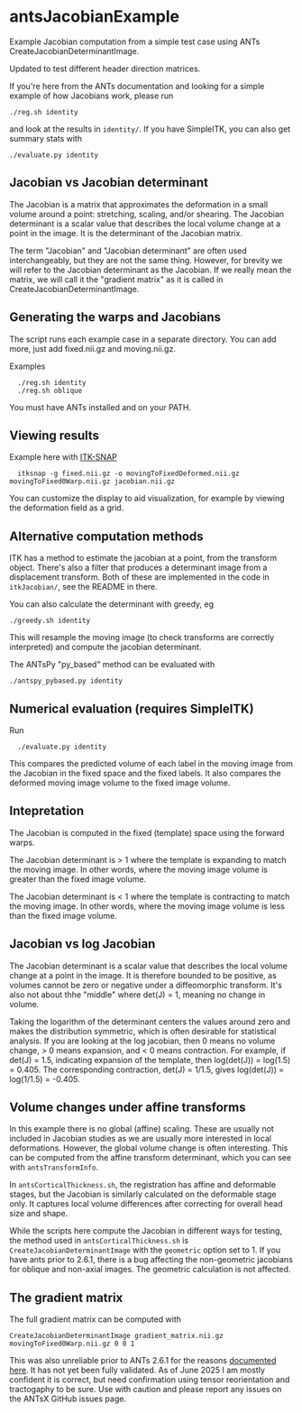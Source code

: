 # antsJacobianExample

Example Jacobian computation from a simple test case using ANTs
CreateJacobianDeterminantImage.

Updated to test different header direction matrices.

If you're here from the ANTs documentation and looking for a simple example of how
Jacobians work, please run
```
./reg.sh identity
```
and look at the results in `identity/`. If you have SimpleITK, you can also get summary
stats with
```
./evaluate.py identity
```

## Jacobian vs Jacobian determinant
The Jacobian is a matrix that approximates the deformation in a small volume around a
point: stretching, scaling, and/or shearing. The Jacobian determinant is a scalar value
that describes the local volume change at a point in the image. It is the determinant of
the Jacobian matrix.

The term "Jacobian" and "Jacobian determinant" are often used interchangeably, but
they are not the same thing. However, for brevity we will refer to the
Jacobian determinant as the Jacobian. If we really mean the matrix, we will call it the
"gradient matrix" as it is called in CreateJacobianDeterminantImage.


## Generating the warps and Jacobians

The script runs each example case in a separate directory. You can add more, just add
fixed.nii.gz and moving.nii.gz.

Examples

```
  ./reg.sh identity
  ./reg.sh oblique
```
You must have ANTs installed and on your PATH.


## Viewing results

Example here with [ITK-SNAP](http://itksnap.org)

```
  itksnap -g fixed.nii.gz -o movingToFixedDeformed.nii.gz movingToFixed0Warp.nii.gz jacobian.nii.gz
```

You can customize the display to aid visualization, for example by viewing the deformation
field as a grid.


## Alternative computation methods

ITK has a method to estimate the jacobian at a point, from the transform object.
There's also a filter that produces a determinant image from a displacement
transform. Both of these are implemented in the code in `itkJacobian/`, see the
README in there.

You can also calculate the determinant with greedy, eg
```
./greedy.sh identity
```

This will resample the moving image (to check transforms are correctly
interpreted) and compute the jacobian determinant.

The ANTsPy "py_based" method can be evaluated with
```
./antspy_pybased.py identity
```


## Numerical evaluation (requires SimpleITK)

Run

```
  ./evaluate.py identity
```

This compares the predicted volume of each label in the moving image from the Jacobian in
the fixed space and the fixed labels. It also compares the deformed moving image volume to
the fixed image volume.


## Intepretation

The Jacobian is computed in the fixed (template) space using the forward warps.

The Jacobian determinant is > 1 where the template is expanding to match the moving image.
In other words, where the moving image volume is greater than the fixed image volume.

The Jacobian determinant is < 1 where the template is contracting to match the moving image.
In other words, where the moving image volume is less than the fixed image volume.


## Jacobian vs log Jacobian

The Jacobian determinant is a scalar value that describes the local volume change at a
point in the image. It is therefore bounded to be positive, as volumes cannot be zero or
negative under a diffeomorphic transform. It's also not about thhe "middle" where det(J) =
1, meaning no change in volume.

Taking the logarithm of the determinant centers the values around zero and makes the
distribution symmetric, which is often desirable for statistical analysis. If you are
looking at the log jacobian, then 0 means no volume change, > 0 means expansion, and < 0
means contraction. For example, if det(J) = 1.5, indicating expansion of the template,
then log(det(J)) = log(1.5) = 0.405. The corresponding contraction, det(J) = 1/1.5, gives
log(det(J)) = log(1/1.5) = -0.405.


## Volume changes under affine transforms

In this example there is no global (affine) scaling. These are usually not included in Jacobian
studies as we are usually more interested in local deformations. However, the global
volume change is often interesting. This can be computed from the affine transform
determinant, which you can see with `antsTransformInfo`.

In `antsCorticalThickness.sh`, the registration has affine and deformable stages, but the Jacobian
is similarly calculated on the deformable stage only. It captures local volume differences after
correcting for overall head size and shape.

While the scripts here compute the Jacobian in different ways for testing, the method used in `antsCorticalThickness.sh` is `CreateJacobianDeterminantImage`
with the `geometric` option set to 1. If you have ants prior to 2.6.1, there is
a bug affecting the non-geometric jacobians for oblique and non-axial images.
The geometric calculation is not affected.

## The gradient matrix
The full gradient matrix can be computed with
```
CreateJacobianDeterminantImage gradient_matrix.nii.gz movingToFixed0Warp.nii.gz 0 0 1
```
This was also unreliable prior to ANTs 2.6.1 for the reasons [documented
here](https://github.com/ANTsX/ANTs/issues/1884#issuecomment-2920581849). It has not yet
been fully validated. As of June 2025 I am mostly confident it is correct, but need
confirmation using tensor reorientation and tractogaphy to be sure. Use with caution and
please report any issues on the ANTsX GitHub issues page.
